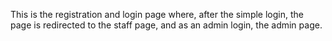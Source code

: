 This is the registration and login page where, after the simple login, the page is redirected to the staff page, and as an admin login, the admin page. 
